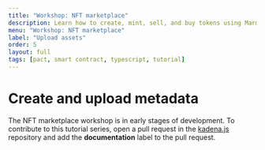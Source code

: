 ```yaml
---
title: "Workshop: NFT marketplace"
description: Learn how to create, mint, sell, and buy tokens using Marmalade marketplace smart contracts on the Kadena blockchain.
menu: "Workshop: NFT marketplace"
label: "Upload assets"
order: 5
layout: full
tags: [pact, smart contract, typescript, tutorial]
---
```


# Create and upload metadata

The NFT marketplace workshop is in early stages of development. 
To contribute to this tutorial series, open a pull request in the [kadena.js](https://github.com/kadena-community/kadena.js) repository and add the **documentation** label to the pull request.
